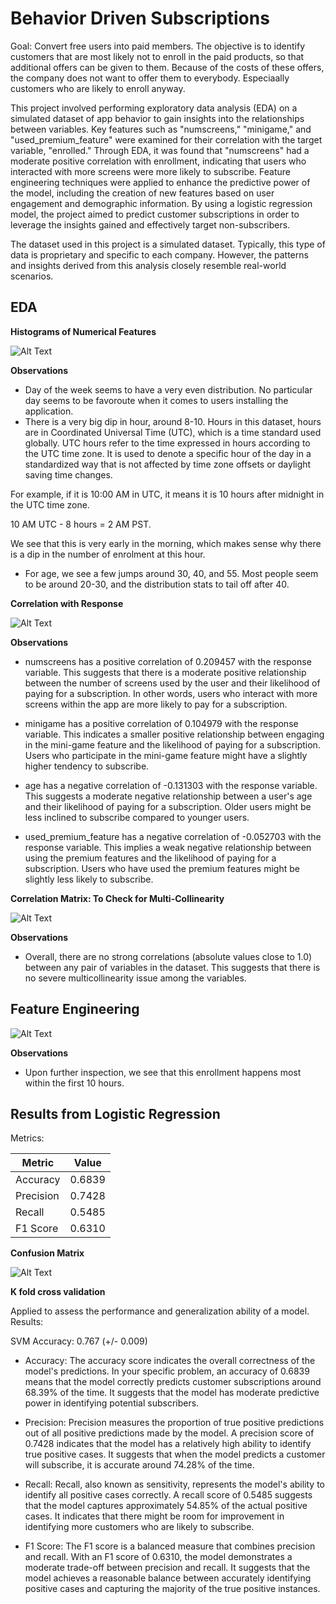 # Behavior Driven Subscriptions

Goal: Convert free users into paid members. The objective is to identify customers that are most likely not to enroll in the paid products, so that additional offers can be given to them. Because of the costs of these offers, the company does not want to offer them to everybody. Especiaally customers who are likely to enroll anyway.

This project involved performing exploratory data analysis (EDA) on a simulated dataset of app behavior to gain insights into the relationships between variables. Key features such as "numscreens," "minigame," and "used_premium_feature" were examined for their correlation with the target variable, "enrolled." Through EDA, it was found that "numscreens" had a moderate positive correlation with enrollment, indicating that users who interacted with more screens were more likely to subscribe. Feature engineering techniques were applied to enhance the predictive power of the model, including the creation of new features based on user engagement and demographic information. By using a logistic regression model, the project aimed to predict customer subscriptions in order to leverage the insights gained and effectively target non-subscribers.

The dataset used in this project is a simulated dataset. Typically, this type of data is proprietary and specific to each company. However, the patterns and insights derived from this analysis closely resemble real-world scenarios.


## EDA

**Histograms of Numerical Features**

![Alt Text](1.png)

**Observations**

- Day of the week seems to have a very even distribution. No particular day seems to be favoroute when it comes to users installing the application.
- There is a very big dip in hour, around 8-10. Hours in this dataset, hours are in Coordinated Universal Time (UTC), which is a time standard used globally. UTC hours refer to the time expressed in hours according to the UTC time zone. It is used to denote a specific hour of the day in a standardized way that is not affected by time zone offsets or daylight saving time changes.

 For example, if it is 10:00 AM in UTC, it means it is 10 hours after midnight in the UTC time zone. 

 10 AM UTC - 8 hours = 2 AM PST.

 We see that this is very early in the morning, which makes sense why there is a dip in the number of enrolment at this hour.

- For age, we see a few jumps  around 30, 40, and 55. Most people seem to be around 20-30, and the distribution stats to tail off after 40.

**Correlation with Response**

![Alt Text](2.png)

**Observations**

- numscreens has a positive correlation of 0.209457 with the response variable. This suggests that there is a moderate positive relationship between the number of screens used by the user and their likelihood of paying for a subscription. In other words, users who interact with more screens within the app are more likely to pay for a subscription.

- minigame has a positive correlation of 0.104979 with the response variable. This indicates a smaller positive relationship between engaging in the mini-game feature and the likelihood of paying for a subscription. Users who participate in the mini-game feature might have a slightly higher tendency to subscribe.

- age has a negative correlation of -0.131303 with the response variable. This suggests a moderate negative relationship between a user's age and their likelihood of paying for a subscription. Older users might be less inclined to subscribe compared to younger users.

- used_premium_feature has a negative correlation of -0.052703 with the response variable. This implies a weak negative relationship between using the premium features and the likelihood of paying for a subscription. Users who have used the premium features might be slightly less likely to subscribe.


**Correlation Matrix: To Check for Multi-Collinearity**

![Alt Text](3.png)

**Observations**

- Overall, there are no strong correlations (absolute values close to 1.0) between any pair of variables in the dataset. This suggests that there is no severe multicollinearity issue among the variables.


## Feature Engineering

![Alt Text](5.png)

**Observations** 
- Upon further inspection, we see that this enrollment happens most within the first 10 hours.


## Results from Logistic Regression

Metrics:

| Metric    | Value   |
|-----------|---------|
| Accuracy  | 0.6839  |
| Precision | 0.7428  |
| Recall    | 0.5485  |
| F1 Score  | 0.6310  |

**Confusion Matrix**

![Alt Text](6.png)

**K fold cross validation**

Applied to assess the performance and generalization ability of a model. Results:

SVM Accuracy: 0.767 (+/- 0.009)


- Accuracy: The accuracy score indicates the overall correctness of the model's predictions. In your specific problem, an accuracy of 0.6839 means that the model correctly predicts customer subscriptions around 68.39% of the time. It suggests that the model has moderate predictive power in identifying potential subscribers.

- Precision: Precision measures the proportion of true positive predictions out of all positive predictions made by the model. A precision score of 0.7428 indicates that the model has a relatively high ability to identify true positive cases. It suggests that when the model predicts a customer will subscribe, it is accurate around 74.28% of the time.

- Recall: Recall, also known as sensitivity, represents the model's ability to identify all positive cases correctly. A recall score of 0.5485 suggests that the model captures approximately 54.85% of the actual positive cases. It indicates that there might be room for improvement in identifying more customers who are likely to subscribe.

- F1 Score: The F1 score is a balanced measure that combines precision and recall. With an F1 score of 0.6310, the model demonstrates a moderate trade-off between precision and recall. It suggests that the model achieves a reasonable balance between accurately identifying positive cases and capturing the majority of the true positive instances.



